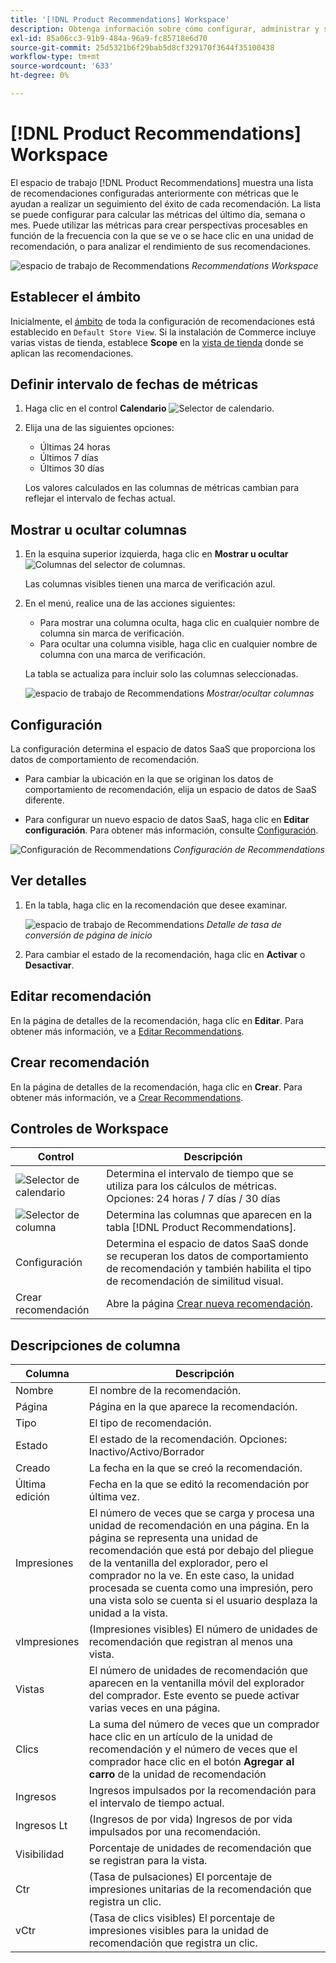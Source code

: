 ```yaml
---
title: '[!DNL Product Recommendations] Workspace'
description: Obtenga información sobre cómo configurar, administrar y supervisar el rendimiento de recomendaciones de productos.
exl-id: 85a06cc3-91b9-484a-96a9-fc85718e6d70
source-git-commit: 25d5321b6f29bab5d8cf329170f3644f35100438
workflow-type: tm+mt
source-wordcount: '633'
ht-degree: 0%

---
```


# [!DNL Product Recommendations] Workspace

El espacio de trabajo [!DNL Product Recommendations] muestra una lista de recomendaciones configuradas anteriormente con métricas que le ayudan a realizar un seguimiento del éxito de cada recomendación. La lista se puede configurar para calcular las métricas del último día, semana o mes. Puede utilizar las métricas para crear perspectivas procesables en función de la frecuencia con la que se ve o se hace clic en una unidad de recomendación, o para analizar el rendimiento de sus recomendaciones.

![espacio de trabajo de Recommendations](assets/workspace.png)
_Recommendations Workspace_

## Establecer el ámbito

Inicialmente, el [ámbito](https://experienceleague.adobe.com/docs/commerce-admin/start/setup/websites-stores-views.html) de toda la configuración de recomendaciones está establecido en `Default Store View`. Si la instalación de Commerce incluye varias vistas de tienda, establece **Scope** en la [vista de tienda](https://experienceleague.adobe.com/docs/commerce-admin/start/setup/websites-stores-views.html#scope-settings) donde se aplican las recomendaciones.

## Definir intervalo de fechas de métricas

1. Haga clic en el control **Calendario** ![Selector de calendario](assets/icon-calendar.png).

1. Elija una de las siguientes opciones:

   - Últimas 24 horas
   - Últimos 7 días
   - Últimos 30 días

   Los valores calculados en las columnas de métricas cambian para reflejar el intervalo de fechas actual.

## Mostrar u ocultar columnas

1. En la esquina superior izquierda, haga clic en **Mostrar u ocultar** ![Columnas del selector de columnas](assets/icon-show-hide-columns.png).

   Las columnas visibles tienen una marca de verificación azul.

1. En el menú, realice una de las acciones siguientes:

   - Para mostrar una columna oculta, haga clic en cualquier nombre de columna sin marca de verificación.
   - Para ocultar una columna visible, haga clic en cualquier nombre de columna con una marca de verificación.

   La tabla se actualiza para incluir solo las columnas seleccionadas.

   ![espacio de trabajo de Recommendations](assets/workspace-select-columns.png)
   _Mostrar/ocultar columnas_

## Configuración

La configuración determina el espacio de datos SaaS que proporciona los datos de comportamiento de recomendación.

- Para cambiar la ubicación en la que se originan los datos de comportamiento de recomendación, elija un espacio de datos de SaaS diferente.

- Para configurar un nuevo espacio de datos SaaS, haga clic en **Editar configuración**. Para obtener más información, consulte [Configuración](settings.md).

![Configuración de Recommendations](assets/settings.png)
_Configuración de Recommendations_

## Ver detalles

1. En la tabla, haga clic en la recomendación que desee examinar.

   ![espacio de trabajo de Recommendations](assets/recommendation-detail.png)
   _Detalle de tasa de conversión de página de inicio_

1. Para cambiar el estado de la recomendación, haga clic en **Activar** o **Desactivar**.

## Editar recomendación

En la página de detalles de la recomendación, haga clic en **Editar**. Para obtener más información, ve a [Editar Recommendations](edit.md).

## Crear recomendación

En la página de detalles de la recomendación, haga clic en **Crear**. Para obtener más información, ve a [Crear Recommendations](create.md).

## Controles de Workspace

| Control | Descripción |
|---|---|
| ![Selector de calendario](assets/icon-calendar.png) | Determina el intervalo de tiempo que se utiliza para los cálculos de métricas. Opciones: 24 horas / 7 días / 30 días |
| ![Selector de columna](assets/icon-show-hide-columns.png) | Determina las columnas que aparecen en la tabla [!DNL Product Recommendations]. |
| Configuración | Determina el espacio de datos SaaS donde se recuperan los datos de comportamiento de recomendación y también habilita el tipo de recomendación de similitud visual. |
| Crear recomendación | Abre la página [Crear nueva recomendación](create.md). |

## Descripciones de columna

| Columna | Descripción |
|---|---|
| Nombre | El nombre de la recomendación. |
| Página | Página en la que aparece la recomendación. |
| Tipo | El tipo de recomendación. |
| Estado | El estado de la recomendación. Opciones: Inactivo/Activo/Borrador |
| Creado | La fecha en la que se creó la recomendación. |
| Última edición | Fecha en la que se editó la recomendación por última vez. |
| Impresiones | El número de veces que se carga y procesa una unidad de recomendación en una página. En la página se representa una unidad de recomendación que está por debajo del pliegue de la ventanilla del explorador, pero el comprador no la ve. En este caso, la unidad procesada se cuenta como una impresión, pero una vista solo se cuenta si el usuario desplaza la unidad a la vista. |
| vImpresiones | (Impresiones visibles) El número de unidades de recomendación que registran al menos una vista. |
| Vistas | El número de unidades de recomendación que aparecen en la ventanilla móvil del explorador del comprador. Este evento se puede activar varias veces en una página. |
| Clics | La suma del número de veces que un comprador hace clic en un artículo de la unidad de recomendación y el número de veces que el comprador hace clic en el botón **Agregar al carro** de la unidad de recomendación |
| Ingresos | Ingresos impulsados por la recomendación para el intervalo de tiempo actual. |
| Ingresos Lt | (Ingresos de por vida) Ingresos de por vida impulsados por una recomendación. |
| Visibilidad | Porcentaje de unidades de recomendación que se registran para la vista. |
| Ctr | (Tasa de pulsaciones) El porcentaje de impresiones unitarias de la recomendación que registra un clic. |
| vCtr | (Tasa de clics visibles) El porcentaje de impresiones visibles para la unidad de recomendación que registra un clic. |
